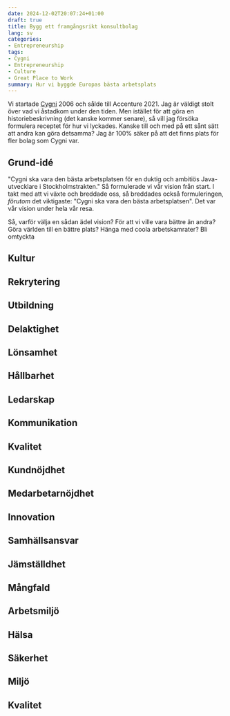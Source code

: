 ```yaml
---
date: 2024-12-02T20:07:24+01:00
draft: true
title: Bygg ett framgångsrikt konsultbolag
lang: sv
categories:
- Entrepreneurship
tags:
- Cygni
- Entrepreneurship
- Culture
- Great Place to Work
summary: Hur vi byggde Europas bästa arbetsplats
---
```


Vi startade [Cygni](https://cygni.se) 2006 och sålde till Accenture 2021. Jag är väldigt stolt över vad vi åstadkom under den tiden. Men istället för att göra en historiebeskrivning (det kanske kommer senare), så vill jag försöka formulera receptet för hur vi lyckades. Kanske till och med på ett sånt sätt att andra kan göra detsamma? Jag är 100% säker på att det finns plats för fler bolag som Cygni var.

## Grund-idé

"Cygni ska vara den bästa arbetsplatsen för en duktig och ambitiös Java-utvecklare i Stockholmstrakten." Så formulerade vi vår vision från start. I takt med att vi växte och breddade oss, så breddades också formuleringen, _förutom_ det viktigaste: "Cygni ska vara den bästa arbetsplatsen". Det var vår vision under hela vår resa.

Så, varför välja en sådan ädel vision? För att vi ville vara bättre än andra? Göra världen till en bättre plats? Hänga med coola arbetskamrater? Bli omtyckta

## Kultur

## Rekrytering

## Utbildning

## Delaktighet

## Lönsamhet

## Hållbarhet

## Ledarskap

## Kommunikation

## Kvalitet

## Kundnöjdhet

## Medarbetarnöjdhet

## Innovation

## Samhällsansvar

## Jämställdhet

## Mångfald

## Arbetsmiljö

## Hälsa

## Säkerhet

## Miljö

## Kvalitet
